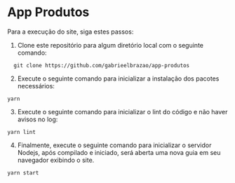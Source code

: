 # App Produtos

Para a execução do site, siga estes passos:

1. Clone este repositório para algum diretório local com o seguinte comando:

```
  git clone https://github.com/gabrieelbrazao/app-produtos
```

2. Execute o seguinte comando para inicializar a instalação dos pacotes necessários:

```
yarn
```

3. Execute o seguinte comando para inicializar o lint do código e não haver avisos no log:

```
yarn lint
```

4. Finalmente, execute o seguinte comando para inicializar o servidor Nodejs, após compilado e iniciado, será aberta uma nova guia em seu navegador exibindo o site.

```
yarn start
```

